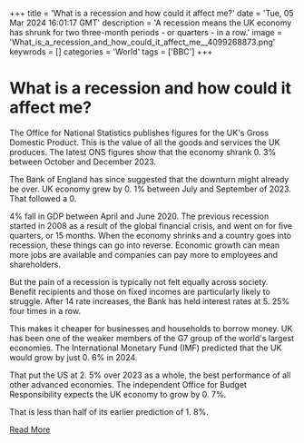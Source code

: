 +++
title = 'What is a recession and how could it affect me?'
date = 'Tue, 05 Mar 2024 16:01:17 GMT'
description = 'A recession means the UK economy has shrunk for two three-month periods - or quarters - in a row.'
image = 'What_is_a_recession_and_how_could_it_affect_me__4099268873.png'
keywrods =  []
categories = 'World'
tags = ['BBC']
+++

# What is a recession and how could it affect me?

The Office for National Statistics publishes figures for the UK<bb>'s Gross Domestic Product.
This is the value of all the goods and services the UK produces.
The latest ONS figures show that the economy shrank 0.
3% between October and December 2023.

The Bank of England has since suggested that the downturn might already be over.
UK economy grew by 0.
1% between July and September of 2023.
That followed a 0.

4% fall in GDP between April and June 2020.
The previous recession started in 2008 as a result of the global financial crisis, and went on for five quarters, or 15 months.
When the economy shrinks and a country goes into recession, these things can go into reverse.
Economic growth can mean more jobs are available and companies can pay more to employees and shareholders.

But the pain of a recession is typically not felt equally across society.
Benefit recipients and those on fixed incomes are particularly likely to struggle.
After 14 rate increases, the Bank has held interest rates at 5.
25% four times in a row.

This makes it cheaper for businesses and households to borrow money.
UK has been one of the weaker members of the G7 group of the world<bb>'s largest economies.
The International Monetary Fund (IMF) predicted that the UK would grow by just 0.
6% in 2024.

That put the US at 2.
5% over 2023 as a whole, the best performance of all other advanced economies.
The independent Office for Budget Responsibility expects the UK economy to grow by 0.
7%.

That is less than half of its earlier prediction of 1.
8%.


[Read More](https://www.bbc.co.uk/news/business-52986863)
